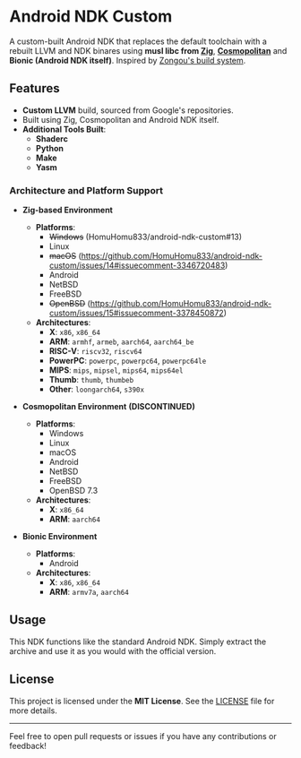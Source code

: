 # Android NDK Custom

A custom-built Android NDK that replaces the default toolchain with a rebuilt LLVM and NDK binares using **musl libc from [Zig](https://ziglang.org)**, **[Cosmopolitan](https://justine.lol/cosmopolitan)** and **Bionic (Android NDK itself)**. Inspired by [Zongou's build system](https://github.com/zongou/build/tree/main/.github/workflows).

## Features

- **Custom LLVM** build, sourced from Google's repositories.
- Built using Zig, Cosmopolitan and Android NDK itself.
- **Additional Tools Built**:
  - **Shaderc**
  - **Python**
  - **Make**
  - **Yasm**

### Architecture and Platform Support

- **Zig-based Environment**
  - **Platforms**:
    - ~~Windows~~ (HomuHomu833/android-ndk-custom#13)
    - Linux
    - ~~macOS~~ (https://github.com/HomuHomu833/android-ndk-custom/issues/14#issuecomment-3346720483)
    - Android
    - NetBSD
    - FreeBSD
    - ~~OpenBSD~~ (https://github.com/HomuHomu833/android-ndk-custom/issues/15#issuecomment-3378450872)
  - **Architectures**:
    - **X**: `x86`, `x86_64`
    - **ARM**: `armhf`, `armeb`, `aarch64`, `aarch64_be`
    - **RISC-V**: `riscv32`, `riscv64`
    - **PowerPC**: `powerpc`, `powerpc64`, `powerpc64le`
    - **MIPS**: `mips`, `mipsel`, `mips64`, `mips64el`
    - **Thumb**: `thumb`, `thumbeb`
    - **Other**: `loongarch64`, `s390x`

- **Cosmopolitan Environment** **(DISCONTINUED)**
  - **Platforms**:
    - Windows
    - Linux
    - macOS
    - Android
    - NetBSD
    - FreeBSD
    - OpenBSD 7.3
  - **Architectures**:
    - **X**: `x86_64`
    - **ARM**: `aarch64`
   
- **Bionic Environment**
  - **Platforms**:
    - Android
  - **Architectures**:
    - **X**: `x86`, `x86_64`
    - **ARM**: `armv7a`, `aarch64`

## Usage

This NDK functions like the standard Android NDK. Simply extract the archive and use it as you would with the official version.

## License

This project is licensed under the **MIT License**. See the [LICENSE](LICENSE) file for more details.

---

Feel free to open pull requests or issues if you have any contributions or feedback!
